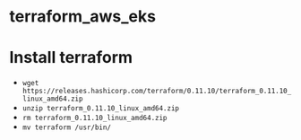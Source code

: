 # terraform_aws_eks

# Install terraform
- `wget https://releases.hashicorp.com/terraform/0.11.10/terraform_0.11.10_linux_amd64.zip`
- `unzip terraform_0.11.10_linux_amd64.zip`
- `rm terraform_0.11.10_linux_amd64.zip`
- `mv terraform /usr/bin/`

